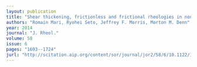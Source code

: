 ```yaml
---
layout: publication
title: "Shear thickening, frictionless and frictional rheologies in non-{B}rownian suspensions"
authors: "Romain Mari, Ryohei Seto, Jeffrey F. Morris, Morton M. Denn"
year: 2014
journal: "J. Rheol."
volume: 58
issue: 6
pages: "1693--1724"
jurl: "http://scitation.aip.org/content/sor/journal/jor2/58/6/10.1122/1.4890747"
---
```

